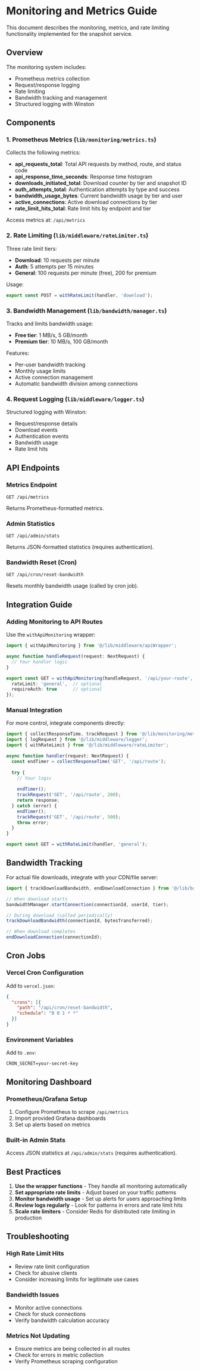 # Monitoring and Metrics Guide

This document describes the monitoring, metrics, and rate limiting functionality implemented for the snapshot service.

## Overview

The monitoring system includes:
- Prometheus metrics collection
- Request/response logging
- Rate limiting
- Bandwidth tracking and management
- Structured logging with Winston

## Components

### 1. Prometheus Metrics (`lib/monitoring/metrics.ts`)

Collects the following metrics:
- **api_requests_total**: Total API requests by method, route, and status code
- **api_response_time_seconds**: Response time histogram
- **downloads_initiated_total**: Download counter by tier and snapshot ID
- **auth_attempts_total**: Authentication attempts by type and success
- **bandwidth_usage_bytes**: Current bandwidth usage by tier and user
- **active_connections**: Active download connections by tier
- **rate_limit_hits_total**: Rate limit hits by endpoint and tier

Access metrics at: `/api/metrics`

### 2. Rate Limiting (`lib/middleware/rateLimiter.ts`)

Three rate limit tiers:
- **Download**: 10 requests per minute
- **Auth**: 5 attempts per 15 minutes
- **General**: 100 requests per minute (free), 200 for premium

Usage:
```typescript
export const POST = withRateLimit(handler, 'download');
```

### 3. Bandwidth Management (`lib/bandwidth/manager.ts`)

Tracks and limits bandwidth usage:
- **Free tier**: 1 MB/s, 5 GB/month
- **Premium tier**: 10 MB/s, 100 GB/month

Features:
- Per-user bandwidth tracking
- Monthly usage limits
- Active connection management
- Automatic bandwidth division among connections

### 4. Request Logging (`lib/middleware/logger.ts`)

Structured logging with Winston:
- Request/response details
- Download events
- Authentication events
- Bandwidth usage
- Rate limit hits

## API Endpoints

### Metrics Endpoint
```
GET /api/metrics
```
Returns Prometheus-formatted metrics.

### Admin Statistics
```
GET /api/admin/stats
```
Returns JSON-formatted statistics (requires authentication).

### Bandwidth Reset (Cron)
```
GET /api/cron/reset-bandwidth
```
Resets monthly bandwidth usage (called by cron job).

## Integration Guide

### Adding Monitoring to API Routes

Use the `withApiMonitoring` wrapper:

```typescript
import { withApiMonitoring } from '@/lib/middleware/apiWrapper';

async function handleRequest(request: NextRequest) {
  // Your handler logic
}

export const GET = withApiMonitoring(handleRequest, '/api/your-route', {
  rateLimit: 'general',  // optional
  requireAuth: true      // optional
});
```

### Manual Integration

For more control, integrate components directly:

```typescript
import { collectResponseTime, trackRequest } from '@/lib/monitoring/metrics';
import { logRequest } from '@/lib/middleware/logger';
import { withRateLimit } from '@/lib/middleware/rateLimiter';

async function handler(request: NextRequest) {
  const endTimer = collectResponseTime('GET', '/api/route');
  
  try {
    // Your logic
    
    endTimer();
    trackRequest('GET', '/api/route', 200);
    return response;
  } catch (error) {
    endTimer();
    trackRequest('GET', '/api/route', 500);
    throw error;
  }
}

export const GET = withRateLimit(handler, 'general');
```

## Bandwidth Tracking

For actual file downloads, integrate with your CDN/file server:

```typescript
import { trackDownloadBandwidth, endDownloadConnection } from '@/lib/bandwidth/downloadTracker';

// When download starts
bandwidthManager.startConnection(connectionId, userId, tier);

// During download (called periodically)
trackDownloadBandwidth(connectionId, bytesTransferred);

// When download completes
endDownloadConnection(connectionId);
```

## Cron Jobs

### Vercel Cron Configuration

Add to `vercel.json`:
```json
{
  "crons": [{
    "path": "/api/cron/reset-bandwidth",
    "schedule": "0 0 1 * *"
  }]
}
```

### Environment Variables

Add to `.env`:
```
CRON_SECRET=your-secret-key
```

## Monitoring Dashboard

### Prometheus/Grafana Setup

1. Configure Prometheus to scrape `/api/metrics`
2. Import provided Grafana dashboards
3. Set up alerts based on metrics

### Built-in Admin Stats

Access JSON statistics at `/api/admin/stats` (requires authentication).

## Best Practices

1. **Use the wrapper functions** - They handle all monitoring automatically
2. **Set appropriate rate limits** - Adjust based on your traffic patterns
3. **Monitor bandwidth usage** - Set up alerts for users approaching limits
4. **Review logs regularly** - Look for patterns in errors and rate limit hits
5. **Scale rate limiters** - Consider Redis for distributed rate limiting in production

## Troubleshooting

### High Rate Limit Hits
- Review rate limit configuration
- Check for abusive clients
- Consider increasing limits for legitimate use cases

### Bandwidth Issues
- Monitor active connections
- Check for stuck connections
- Verify bandwidth calculation accuracy

### Metrics Not Updating
- Ensure metrics are being collected in all routes
- Check for errors in metric collection
- Verify Prometheus scraping configuration